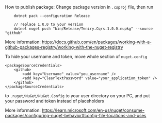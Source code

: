 How to publish package:
Change package version in `.csproj` file, then run
```
    dotnet pack --configuration Release
    
    // replace 1.0.0 to your version
    dotnet nuget push "bin/Release/Teniry.Cqrs.1.0.0.nupkg" --source "github"
```

More information:
https://docs.github.com/en/packages/working-with-a-github-packages-registry/working-with-the-nuget-registry


To hide your username and token, move whole section of `nuget.config`
```
<packageSourceCredentials>
    <github>
        <add key="Username" value="you_username" />
        <add key="ClearTextPassword" value="your_application_token" />
    </github>
</packageSourceCredentials>
```
to `.nuget/NuGet/NuGet.Config` to your user directory on your PC, 
and put your password and token instead of placeholders

More information:
https://learn.microsoft.com/en-us/nuget/consume-packages/configuring-nuget-behavior#config-file-locations-and-uses
